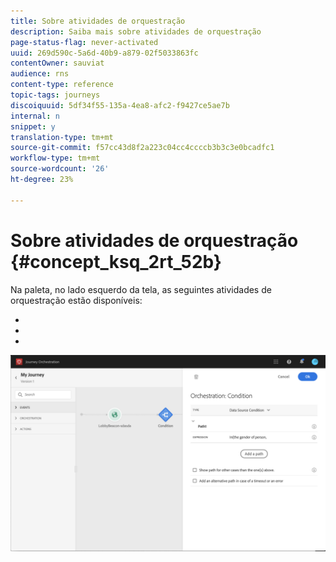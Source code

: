 ```yaml
---
title: Sobre atividades de orquestração
description: Saiba mais sobre atividades de orquestração
page-status-flag: never-activated
uuid: 269d590c-5a6d-40b9-a879-02f5033863fc
contentOwner: sauviat
audience: rns
content-type: reference
topic-tags: journeys
discoiquuid: 5df34f55-135a-4ea8-afc2-f9427ce5ae7b
internal: n
snippet: y
translation-type: tm+mt
source-git-commit: f57cc43d8f2a223c04cc4ccccb3b3c3e0bcadfc1
workflow-type: tm+mt
source-wordcount: '26'
ht-degree: 23%

---
```



# Sobre atividades de orquestração {#concept_ksq_2rt_52b}

Na paleta, no lado esquerdo da tela, as seguintes atividades de orquestração estão disponíveis:

* [](../building-journeys/condition-activity.md)
* [](../building-journeys/end-activity.md)
* [](../building-journeys/wait-activity.md)

![](../assets/journey49.png)
